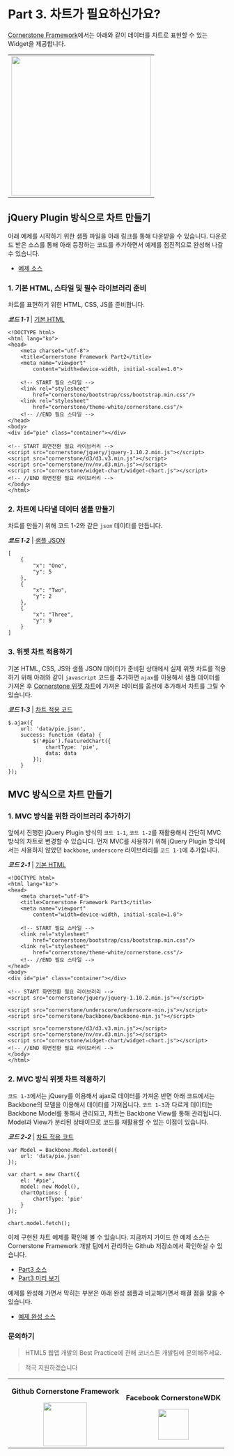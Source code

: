 # Part 3. 차트가 필요하신가요?

[Cornerstone Framework](https://github.com/cornerstonewdk/cornerstone-framework/tree/dev-2.0)에서는 아래와 같이 데이터를 차트로 표현할 수 있는 Widget을 제공합니다.

<table cellspacing="0" cellpadding="0" border="0" style="border: none; width: 100%;">
    <tbody>
        <tr>
            <td style="border-top: none; text-align: center;">
                <a href="http://cornerstonewdk.github.io/cornerstone-framework-example/email/part2/html/index.html">
                    <img alt="" width="320"
                    src="https://31.media.tumblr.com/2eeff0bfe15ca5d243d42a027d1974f1/tumblr_inline_n1jskvKxhY1rc9vvo.gif"> 
                </a>
            </td>
        </tr>
    </tbody>
</table>


## jQuery Plugin 방식으로 차트 만들기
아래 예제를 시작하기 위한 샘플 파일을 아래 링크를 통해 다운받을 수 있습니다. 다운로드 받은 소스를 통해 아래 등장하는 코드를 추가하면서 예제를 점진적으로 완성해 나갈 수 있습니다.

- [예제 소스](https://github.com/cornerstonewdk/cornerstone-framework-example/archive/email-part3-incomplete.zip)

### 1. 기본 HTML, 스타일 및 필수 라이브러리 준비
차트를 표현하기 위한 HTML, CSS, JS를 준비합니다.

***코드 1-1*** | [기본 HTML](https://raw.github.com/cornerstonewdk/cornerstone-framework-example/email-part3-incomplete/html/index.html)
```
<!DOCTYPE html>
<html lang="ko">
<head>
    <meta charset="utf-8">
    <title>Cornerstone Framework Part2</title>
    <meta name="viewport" 
    	content="width=device-width, initial-scale=1.0">

    <!-- START 필요 스타일 -->
    <link rel="stylesheet" 
    	href="cornerstone/bootstrap/css/bootstrap.min.css"/>
    <link rel="stylesheet" 
    	href="cornerstone/theme-white/cornerstone.css"/>
    <!-- //END 필요 스타일 -->
</head>
<body>
<div id="pie" class="container"></div>

<!-- START 화면전환 필요 라이브러리 -->
<script src="cornerstone/jquery/jquery-1.10.2.min.js"></script>
<script src="cornerstone/d3/d3.v3.min.js"></script>
<script src="cornerstone/nv/nv.d3.min.js"></script>
<script src="cornerstone/widget-chart/widget-chart.js"></script>
<!-- //END 화면전환 필요 라이브러리 -->
</body>
</html>
```

### 2. 차트에 나타낼 데이터 샘플 만들기
차트를 만들기 위해 코드 1-2와 같은 `json` 데이터를 만듭니다.

***코드 1-2*** | [샘플 JSON](https://raw.github.com/cornerstonewdk/cornerstone-framework-example/email-part3-incomplete/html/data/pie.json)
```
[
    {
        "x": "One",
        "y": 5
    },
    {
        "x": "Two",
        "y": 2
    },
    {
        "x": "Three",
        "y": 9
    }
]
```

### 3. 위젯 차트 적용하기
기본 HTML, CSS, JS와 샘플 JSON 데이터가 준비된 상태에서 실제 위젯 차트를 적용하기 위해 아래와 같이
`javascript` 코드를 추가하면 `ajax`를 이용해서 샘플 데이터를 가져온 후 [Cornerstone 위젯 차트](http://cornerstone.sktelecom.com/2/livedoc/#4405)에 가져온 데이터를 옵션에 추가해서 차트를 그릴 수 있습니다.

***코드 1-3*** | [차트 적용 코드](https://gist.githubusercontent.com/WoosubKim/4cd8a7ce9f3563912803/raw/5a263e07934c14b915c3c782e6605c260fb6a05c/chart-for-html)
```
$.ajax({
    url: 'data/pie.json',
    success: function (data) {
        $('#pie').featuredChart({
            chartType: 'pie',
            data: data
        });
    }
});
```

## MVC 방식으로 차트 만들기

### 1. MVC 방식을 위한 라이브러리 추가하기

앞에서 진행한 jQuery Plugin 방식의 `코드 1-1`, `코드 1-2`를 재활용해서 간단히 MVC 방식의 차트로 변경할 수 있습니다.
먼저 MVC를 사용하기 위해 jQuery Plugin 방식에서는 사용하지 않았던 `backbone`, `underscore` 라이브러리를  `코드 1-1`에 추가합니다.

***코드 2-1*** | [기본 HTML](https://raw.github.com/cornerstonewdk/cornerstone-framework-example/email-part3-incomplete/mvc/index.html)
```
<!DOCTYPE html>
<html lang="ko">
<head>
    <meta charset="utf-8">
    <title>Cornerstone Framework Part3</title>
    <meta name="viewport" 
    	content="width=device-width, initial-scale=1.0">

    <!-- START 필요 스타일 -->
    <link rel="stylesheet" 
    	href="cornerstone/bootstrap/css/bootstrap.min.css"/>
    <link rel="stylesheet" 
    	href="cornerstone/theme-white/cornerstone.css"/>
    <!-- //END 필요 스타일 -->
</head>
<body>
<div id="pie" class="container"></div>

<!-- START 화면전환 필요 라이브러리 -->
<script src="cornerstone/jquery/jquery-1.10.2.min.js"></script>

<script src="cornerstone/underscore/underscore-min.js"></script>
<script src="cornerstone/backbone/backbone-min.js"></script>

<script src="cornerstone/d3/d3.v3.min.js"></script>
<script src="cornerstone/nv/nv.d3.min.js"></script>
<script src="cornerstone/widget-chart/widget-chart.js"></script>
<!-- //END 화면전환 필요 라이브러리 -->
</body>
</html>
```

### 2. MVC 방식 위젯 차트 적용하기
`코드 1-3`에서는 jQuery를 이용해서 ajax로 데이터를 가져온 반면 아래 코드에서는 Backbone의 모델을 이용해서
데이터를 가져옵니다. `코드 1-3`과 다르게 데이터는 Backbone Model를 통해서 관리되고, 차트는 Backbone View를 통해 관리됩니다. Model과 View가 분리된 상태이므로 코드를 재활용할 수 있는 이점이 있습니다.

***코드 2-2*** | [차트 적용 코드](https://gist.githubusercontent.com/WoosubKim/f642e6a381bb9b755b11/raw/903de7b54d40bc87bfb2bcaf85f8f1572f8a2480/chart-for-mvc)
```
var Model = Backbone.Model.extend({
    url: 'data/pie.json'
});

var chart = new Chart({
    el: '#pie',
    model: new Model(),
    chartOptions: {
        chartType: 'pie'
    }
});

chart.model.fetch();
```

이제 구현된 차트 예제를 확인해 볼 수 있습니다.
지금까지 가이드 한 예제 소스는 Cornerstone Framework 개발 팀에서 관리하는 Github 저장소에서 확인하실 수 있습니다.

- [Part3 소스](https://github.com/cornerstonewdk/cornerstone-framework-example/blob/email-part3-complete/html/index.html)
- [Part3 미리 보기](http://cornerstonewdk.github.io/cornerstone-framework-example/email/part3/html/)

예제를 완성해 가면서 막히는 부분은 아래 완성 샘플과 비교해가면서 해결 점을 찾을 수 있습니다.

- [예제 완성 소스](https://github.com/cornerstonewdk/cornerstone-framework-example/archive/email-part3-complete.zip)


### 문의하기
> HTML5 웹앱 개발의 Best Practice에 관해 코너스톤 개발팀에 문의해주세요. 

> 적극 지원하겠습니다

<table cellspacing="0" cellpadding="0" border="0" style="border: none;">
    <tbody><tr>
        <td style="border-top: none; text-align: center;">
            <p><strong>Github Cornerstone Framework</strong></p>
            <a href="https://github.com/cornerstonewdk/cornerstone-framework/issues?state=open">
                <img alt="" width="100"
                     src="https://31.media.tumblr.com/2a20d1e0d0d8d3f175bbd16e09e823e9/tumblr_inline_n0thrltYIu1rc9vvo.png">
            </a>
        </td>
        <td style="border-top: none; text-align: center;">
            <p><strong>Facebook CornerstoneWDK</strong></p>
            <a href="https://www.facebook.com/groups/cornerstonewdk/">
                <img alt="" width="70"
                     src="https://31.media.tumblr.com/299b61ea20104ceedd5517740298dc46/tumblr_inline_n0thriaGJp1rc9vvo.png" >
            </a>
        </td>
    </tr></tbody>
</table>









